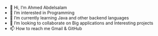 - 👋 Hi, I’m Ahmed Abdelsalam 
- 👀 I’m interested in Programming
- 🌱 I’m currently learning Java and other backend languages
- 💞️ I’m looking to collaborate on Big applications and Interesting projects
- 📫 How to reach me Gmail & GitHub

<!---
A7m3d3bdSalam/A7m3d3bdSalam is a ✨ special ✨ repository because its `README.md` (this file) appears on your GitHub profile.
You can click the Preview link to take a look at your changes.
--->
